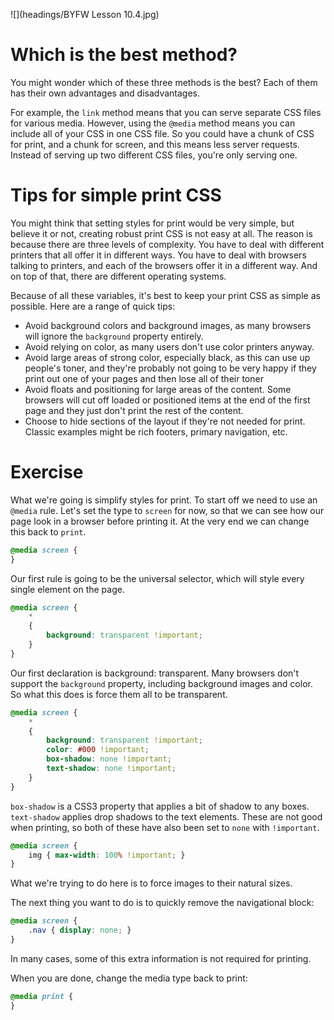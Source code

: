 ![](headings/BYFW Lesson 10.4.jpg)

# Which is the best method?

You might wonder which of these three methods is the best? Each of them has their own advantages and disadvantages.

For example, the `link` method means that you can serve separate CSS files for various media. However, using the `@media` method means you can include all of your CSS in one CSS file. So you could have a chunk of CSS for print, and a chunk for screen, and this means less server requests. Instead of serving up two different CSS files, you're only serving one.

# Tips for simple print CSS

You might think that setting styles for print would be very simple, but believe it or not, creating robust print CSS is not easy at all. The reason is because there are three levels of complexity. You have to deal with different printers that all offer it in different ways. You have to deal with browsers talking to printers, and each of the browsers offer it in a different way. And on top of that, there are different operating systems.

Because of all these variables, it's best to keep your print CSS as simple as possible. Here are a range of quick tips:

- Avoid background colors and background images, as many browsers will ignore the `background` property entirely.
- Avoid relying on color, as many users don't use color printers anyway.
- Avoid large areas of strong color, especially black, as this can use up people's toner, and they're probably not going to be very happy if they print out one of your pages and then lose all of their toner
- Avoid floats and positioning for large areas of the content. Some browsers will cut off loaded or positioned items at the end of the first page and they just don't print the rest of the content.
- Choose to hide sections of the layout if they're not needed for print. Classic examples might be rich footers, primary navigation, etc.

# Exercise

What we're going is simplify styles for print. To start off we need to use an `@media` rule. Let's set the type to `screen` for now, so that we can see how our page look in a browser before printing it. At the very end we can change this back to `print`.

```css
@media screen {
}
```

Our first rule is going to be the universal selector, which will style every single element on the page.

```css
@media screen {
	*
	{
		background: transparent !important;
	}
}
```

Our first declaration is background: transparent. Many browsers don't support the `background` property, including background images and color. So what this does is force them all to be transparent.

```css
@media screen {
	*
	{
		background: transparent !important;
		color: #000 !important;
		box-shadow: none !important;
		text-shadow: none !important;
	}
}
```

`box-shadow` is a CSS3 property that applies a bit of shadow to any boxes. `text-shadow` applies drop shadows to the text elements. These are not good when printing, so both of these have also been set to `none` with `!important`.

```css
@media screen {
	img { max-width: 100% !important; }
}
```

What we're trying to do here is to force images to their natural sizes.

The next thing you want to do is to quickly remove the navigational block:

```css
@media screen {
	.nav { display: none; }
}
```

In many cases, some of this extra information is not required for printing.

When you are done, change the media type back to print:

```css
@media print {
}
```